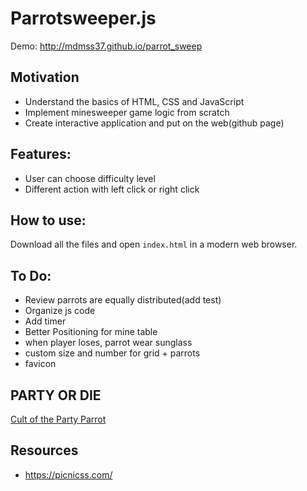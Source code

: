 Parrotsweeper.js
===========

Demo: http://mdmss37.github.io/parrot_sweep

Motivation
-----------
+ Understand the basics of HTML, CSS and JavaScript
+ Implement minesweeper game logic from scratch
+ Create interactive application and put on the web(github page)

Features:
-----------
+ User can choose difficulty level
+ Different action with left click or right click

How to use:
-----------
Download all the files and open `index.html` in a modern web browser.

To Do:
-----------
+ Review parrots are equally distributed(add test)
+ Organize js code
+ Add timer
+ Better Positioning for mine table
+ when player loses, parrot wear sunglass
+ custom size and number for grid + parrots
+ favicon

PARTY OR DIE
-----------
[Cult of the Party Parrot](http://cultofthepartyparrot.com/)

Resources
-----------
+ https://picnicss.com/






